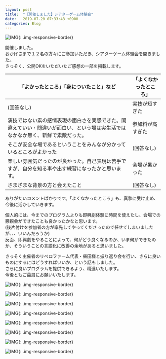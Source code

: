 ```yaml
---
layout: post
title:  "【開催しました】シアターゲーム体験会"
date:   2019-07-20 07:33:43 +0900
categories: Blog
---
```



![IMG]({{site.baseurl}}/img/20190720_01.JPG){: .img-responsive-border} 

開催しました。  
おかげさまで１２名の方々にご参加いただき、シアターゲーム体験会を開きました。  
さっそく、公開OKをいただいたご感想の一部を掲載します。

| 「よかったところ」「身についたこと」など | 「よくなかったところ」 | 
|----|------|
|  (回答なし)       | 実技が短すぎた   | 
| 演技ではない素の感情表現の面白さを実感できた。間違えていい・間違いが面白い、という場は実生活ではなかなか無く、新鮮で素敵だった。 | 参加料が高すぎた| 
| そこが安全な場であるということをみんなが分かっているところがよかった      |  (回答なし)     | 
| 楽しい雰囲気だったのが良かった。自己表現は苦手ですが、自分を知る事や出す練習になったかと思います。         | 会場が暑かった   | 
| さまざまな背景の方と会えたこと           |  (回答なし)     | 

ありがたいコメントばかりです。「よくなかったところ」も、真摯に受け止め、今後に活かしていきます。

個人的には、今までのプログラムよりも即興劇体験に時間を使えたし、会場での懇親会ができたことも良かったかなと思います。  
(後片付けを参加者の方が率先してやってくださったので任せてしまいましたが、、、いいんだろうか)  
反面、即興劇をやることによって、何がどう良くなるのか、いま何ができたのか、そういうことの言語化に改善の余地があると思いました。  

さっそく主催者のリベロファーム代表・柴田様と振り返り会を行い、さらに良いものにするにはどうすればいいか、という話もしました。  
さらに良いプログラムを提供できるよう、精進いたします。  
今後ともご贔屓にお願いいたします。


![IMG]({{site.baseurl}}/img/20190720_02.JPG){: .img-responsive-border} 

![IMG]({{site.baseurl}}/img/20190720_03.JPG){: .img-responsive-border} 

![IMG]({{site.baseurl}}/img/20190720_04.JPG){: .img-responsive-border} 

![IMG]({{site.baseurl}}/img/20190720_05.JPG){: .img-responsive-border} 

![IMG]({{site.baseurl}}/img/20190720_06.JPG){: .img-responsive-border} 

![IMG]({{site.baseurl}}/img/20190720_07.JPG){: .img-responsive-border} 

![IMG]({{site.baseurl}}/img/20190720_08.JPG){: .img-responsive-border} 

![IMG]({{site.baseurl}}/img/20190720_09.JPG){: .img-responsive-border} 




